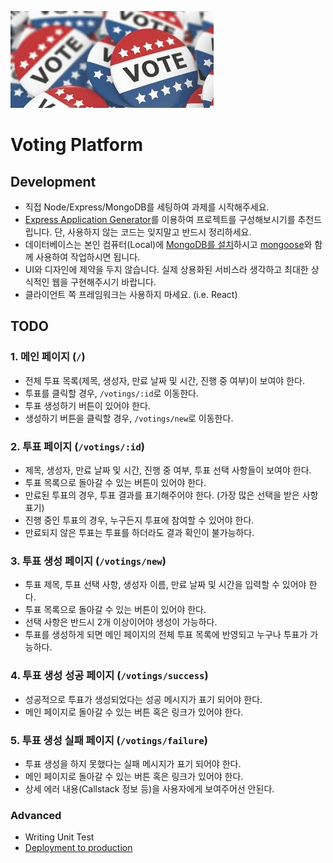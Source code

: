 ![Voting](/voting.jpeg)

# Voting Platform

## Development

- 직접 Node/Express/MongoDB를 세팅하여 과제를 시작해주세요.
- [Express Application Generator](https://expressjs.com/en/starter/generator.html)를 이용하여 프로젝트를 구성해보시기를 추천드립니다. 단, 사용하지 않는 코드는 잊지말고 반드시 정리하세요.
- 데이터베이스는 본인 컴퓨터(Local)에 [MongoDB를 설치](https://www.mongodb.com/download-center/community)하시고 [mongoose](https://mongoosejs.com/docs/connections.html)와 함께 사용하여 작업하시면 됩니다.
- UI와 디자인에 제약을 두지 않습니다. 실제 상용화된 서비스라 생각하고 최대한 상식적인 웹을 구현해주시기 바랍니다.
- 클라이언트 쪽 프레임워크는 사용하지 마세요. (i.e. React)

## TODO

### 1. 메인 페이지 (`/`)

- 전체 투표 목록(제목, 생성자, 만료 날짜 및 시간, 진행 중 여부)이 보여야 한다.
- 투표를 클릭할 경우, `/votings/:id`로 이동한다.
- 투표 생성하기 버튼이 있어야 한다.
- 생성하기 버튼을 클릭할 경우, `/votings/new`로 이동한다.

### 2. 투표 페이지 (`/votings/:id`)

- 제목, 생성자, 만료 날짜 및 시간, 진행 중 여부, 투표 선택 사항들이 보여야 한다.
- 투표 목록으로 돌아갈 수 있는 버튼이 있어야 한다.
- 만료된 투표의 경우, 투표 결과를 표기해주어야 한다. (가장 많은 선택을 받은 사항 표기)
- 진행 중인 투표의 경우, 누구든지 투표에 참여할 수 있어야 한다.
- 만료되지 않은 투표는 투표를 하더라도 결과 확인이 불가능하다.

### 3. 투표 생성 페이지 (`/votings/new`)

- 투표 제목, 투표 선택 사항, 생성자 이름, 만료 날짜 및 시간을 입력할 수 있어야 한다.
- 투표 목록으로 돌아갈 수 있는 버튼이 있어야 한다.
- 선택 사항은 반드시 2개 이상이어야 생성이 가능하다.
- 투표를 생성하게 되면 메인 페이지의 전체 투표 목록에 반영되고 누구나 투표가 가능하다.

### 4. 투표 생성 성공 페이지 (`/votings/success`)

- 성공적으로 투표가 생성되었다는 성공 메시지가 표기 되어야 한다.
- 메인 페이지로 돌아갈 수 있는 버튼 혹은 링크가 있어야 한다.

### 5. 투표 생성 실패 페이지 (`/votings/failure`)

- 투표 생성을 하지 못했다는 실패 메시지가 표기 되어야 한다.
- 메인 페이지로 돌아갈 수 있는 버튼 혹은 링크가 있어야 한다.
- 상세 에러 내용(Callstack 정보 등)을 사용자에게 보여주어선 안된다.

### Advanced

- Writing Unit Test
- [Deployment to production](https://developer.mozilla.org/en-US/docs/Learn/Server-side/Express_Nodejs/deployment)
